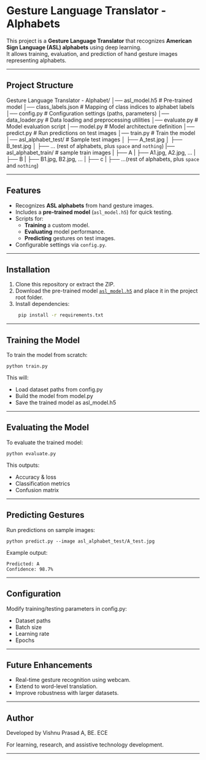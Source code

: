 # Gesture Language Translator - Alphabets

This project is a **Gesture Language Translator** that recognizes **American Sign Language (ASL) alphabets** using deep learning.  
It allows training, evaluation, and prediction of hand gesture images representing alphabets.

---

## Project Structure

Gesture Language Translator - Alphabet/
│── asl_model.h5              # Pre-trained model
│── class_labels.json         # Mapping of class indices to alphabet labels
│── config.py                 # Configuration settings (paths, parameters)
│── data_loader.py            # Data loading and preprocessing utilities
│── evaluate.py               # Model evaluation script
│── model.py                  # Model architecture definition
│── predict.py                # Run predictions on test images
│── train.py                  # Train the model
│── asl_alphabet_test/        # Sample test images
│    ├── A_test.jpg
│    ├── B_test.jpg
│    ├── ... (rest of alphabets, plus `space` and `nothing`)
|── asl_alphabet_train/       # sample train images
|    ├── A
|         ├── A1.jpg, A2.jpg, ...
|    ├──  B
|         ├── B1.jpg, B2.jpg, ...
|    ├──  c
|         ├── ...(rest of alphabets, plus `space` and `nothing`)

---

## Features

- Recognizes **ASL alphabets** from hand gesture images.
- Includes a **pre-trained model** (`asl_model.h5`) for quick testing.
- Scripts for:
  - **Training** a custom model.
  - **Evaluating** model performance.
  - **Predicting** gestures on test images.
- Configurable settings via `config.py`.

---

## Installation

1. Clone this repository or extract the ZIP.  
2. Download the pre-trained model [`asl_model.h5`](https://drive.google.com/file/d/1GpHC9BSq9g7qIDXa6EsAf0gJ-I8kGow1/view?usp=drivesdk) and place it in the project root folder.  
3. Install dependencies:
   ```bash
    pip install -r requirements.txt
   
---

## Training the Model

To train the model from scratch:

    python train.py

This will:

- Load dataset paths from config.py
- Build the model from model.py
- Save the trained model as asl_model.h5

---

## Evaluating the Model

To evaluate the trained model:

    python evaluate.py

This outputs:

- Accuracy & loss
- Classification metrics
- Confusion matrix

---

## Predicting Gestures

Run predictions on sample images:

    python predict.py --image asl_alphabet_test/A_test.jpg

Example output:

    Predicted: A
    Confidence: 98.7%

---

## Configuration

Modify training/testing parameters in config.py:

- Dataset paths
- Batch size
- Learning rate
- Epochs

---

## Future Enhancements

- Real-time gesture recognition using webcam.
- Extend to word-level translation.
- Improve robustness with larger datasets.

---

## Author

Developed by Vishnu Prasad A, BE. ECE

For learning, research, and assistive technology development.

---
